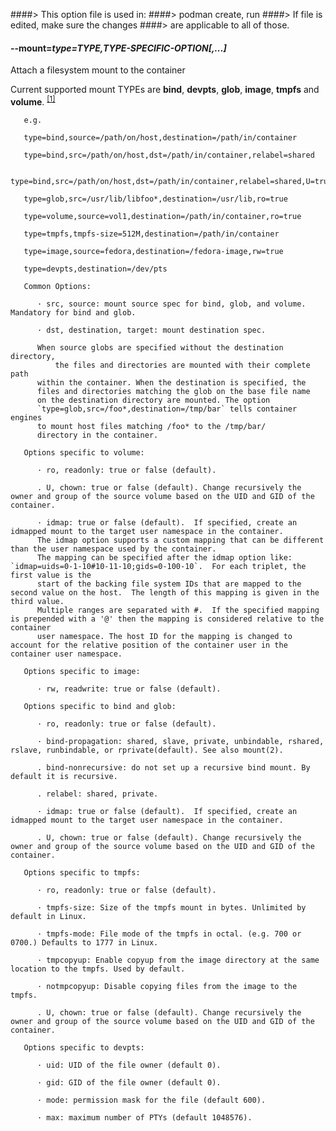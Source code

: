 ####> This option file is used in:
####>   podman create, run
####> If file is edited, make sure the changes
####> are applicable to all of those.
#### **--mount**=*type=TYPE,TYPE-SPECIFIC-OPTION[,...]*

Attach a filesystem mount to the container

Current supported mount TYPEs are **bind**, **devpts**, **glob**, **image**, **tmpfs** and **volume**. <sup>[[1]](#Footnote1)</sup>

       e.g.

       type=bind,source=/path/on/host,destination=/path/in/container

       type=bind,src=/path/on/host,dst=/path/in/container,relabel=shared

       type=bind,src=/path/on/host,dst=/path/in/container,relabel=shared,U=true

       type=glob,src=/usr/lib/libfoo*,destination=/usr/lib,ro=true

       type=volume,source=vol1,destination=/path/in/container,ro=true

       type=tmpfs,tmpfs-size=512M,destination=/path/in/container

       type=image,source=fedora,destination=/fedora-image,rw=true

       type=devpts,destination=/dev/pts

       Common Options:

	      · src, source: mount source spec for bind, glob, and volume. Mandatory for bind and glob.

	      · dst, destination, target: mount destination spec.

	      When source globs are specified without the destination directory,
              the files and directories are mounted with their complete path
	      within the container. When the destination is specified, the
	      files and directories matching the glob on the base file name
	      on the destination directory are mounted. The option
	      `type=glob,src=/foo*,destination=/tmp/bar` tells container engines
	      to mount host files matching /foo* to the /tmp/bar/
	      directory in the container.

       Options specific to volume:

	      · ro, readonly: true or false (default).

	      . U, chown: true or false (default). Change recursively the owner and group of the source volume based on the UID and GID of the container.

	      · idmap: true or false (default).  If specified, create an idmapped mount to the target user namespace in the container.
          The idmap option supports a custom mapping that can be different than the user namespace used by the container.
          The mapping can be specified after the idmap option like: `idmap=uids=0-1-10#10-11-10;gids=0-100-10`.  For each triplet, the first value is the
          start of the backing file system IDs that are mapped to the second value on the host.  The length of this mapping is given in the third value.
          Multiple ranges are separated with #.  If the specified mapping is prepended with a '@' then the mapping is considered relative to the container
          user namespace. The host ID for the mapping is changed to account for the relative position of the container user in the container user namespace.

       Options specific to image:

	      · rw, readwrite: true or false (default).

       Options specific to bind and glob:

	      · ro, readonly: true or false (default).

	      · bind-propagation: shared, slave, private, unbindable, rshared, rslave, runbindable, or rprivate(default). See also mount(2).

	      . bind-nonrecursive: do not set up a recursive bind mount. By default it is recursive.

	      . relabel: shared, private.

	      · idmap: true or false (default).  If specified, create an idmapped mount to the target user namespace in the container.

	      . U, chown: true or false (default). Change recursively the owner and group of the source volume based on the UID and GID of the container.

       Options specific to tmpfs:

	      · ro, readonly: true or false (default).

	      · tmpfs-size: Size of the tmpfs mount in bytes. Unlimited by default in Linux.

	      · tmpfs-mode: File mode of the tmpfs in octal. (e.g. 700 or 0700.) Defaults to 1777 in Linux.

	      · tmpcopyup: Enable copyup from the image directory at the same location to the tmpfs. Used by default.

	      · notmpcopyup: Disable copying files from the image to the tmpfs.

	      . U, chown: true or false (default). Change recursively the owner and group of the source volume based on the UID and GID of the container.

       Options specific to devpts:

	      · uid: UID of the file owner (default 0).

	      · gid: GID of the file owner (default 0).

	      · mode: permission mask for the file (default 600).

	      · max: maximum number of PTYs (default 1048576).
